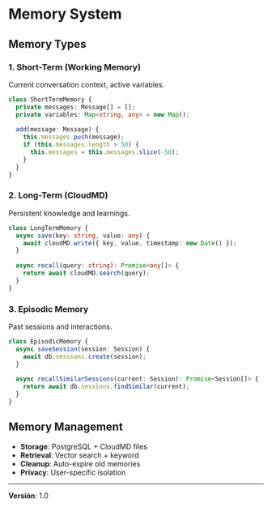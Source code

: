 # Memory System

## Memory Types

### 1. Short-Term (Working Memory)
Current conversation context, active variables.

```typescript
class ShortTermMemory {
  private messages: Message[] = [];
  private variables: Map<string, any> = new Map();
  
  add(message: Message) {
    this.messages.push(message);
    if (this.messages.length > 50) {
      this.messages = this.messages.slice(-50);
    }
  }
}
```

### 2. Long-Term (CloudMD)
Persistent knowledge and learnings.

```typescript
class LongTermMemory {
  async save(key: string, value: any) {
    await cloudMD.write({ key, value, timestamp: new Date() });
  }
  
  async recall(query: string): Promise<any[]> {
    return await cloudMD.search(query);
  }
}
```

### 3. Episodic Memory
Past sessions and interactions.

```typescript
class EpisodicMemory {
  async saveSession(session: Session) {
    await db.sessions.create(session);
  }
  
  async recallSimilarSessions(current: Session): Promise<Session[]> {
    return await db.sessions.findSimilar(current);
  }
}
```

## Memory Management

- **Storage**: PostgreSQL + CloudMD files
- **Retrieval**: Vector search + keyword
- **Cleanup**: Auto-expire old memories
- **Privacy**: User-specific isolation

---

**Versión**: 1.0
